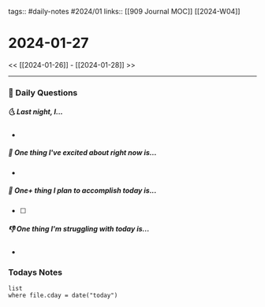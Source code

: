 tags:: #daily-notes #2024/01 
links:: [[909 Journal MOC]] [[2024-W04]]
# 2024-01-27

<< [[2024-01-26]] - [[2024-01-28]] >>

---
### 📅 Daily Questions
##### 🌜 Last night, I...
- 

##### 🙌 One thing I've excited about right now is...
- 

##### 🚀 One+ thing I plan to accomplish today is...
- [ ] 

##### 👎 One thing I'm struggling with today is...
- 

### Todays Notes
```dataview
list 
where file.cday = date("today")
```